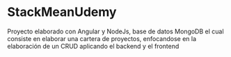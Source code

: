 # StackMeanUdemy
Proyecto elaborado con Angular y NodeJs, base de datos MongoDB el cual consiste en elaborar una cartera de proyectos, enfocandose en la elaboración de un CRUD aplicando el backend y el frontend
